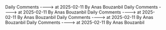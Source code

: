 Daily Comments ---->          at      2025-02-11 By Anas Bouzanbil
Daily Comments ---->          at      2025-02-11 By Anas Bouzanbil
Daily Comments ---->          at      2025-02-11 By Anas Bouzanbil
Daily Comments ---->          at      2025-02-11 By Anas Bouzanbil
Daily Comments ---->          at      2025-02-11 By Anas Bouzanbil
